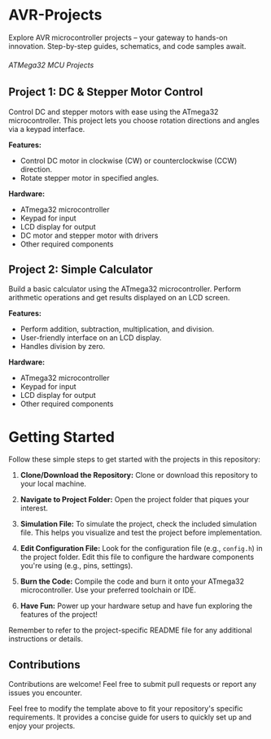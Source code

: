 # AVR-Projects
Explore AVR microcontroller projects – your gateway to hands-on innovation. Step-by-step guides, schematics, and code samples await.
<h6>
  ATMega32 MCU Projects
</h6>

## Project 1: DC & Stepper Motor Control

Control DC and stepper motors with ease using the ATmega32 microcontroller. This project lets you choose rotation directions and angles via a keypad interface.

**Features:**
- Control DC motor in clockwise (CW) or counterclockwise (CCW) direction.
- Rotate stepper motor in specified angles.

**Hardware:**
- ATmega32 microcontroller
- Keypad for input
- LCD display for output
- DC motor and stepper motor with drivers
- Other required components

## Project 2: Simple Calculator

Build a basic calculator using the ATmega32 microcontroller. Perform arithmetic operations and get results displayed on an LCD screen.

**Features:**
- Perform addition, subtraction, multiplication, and division.
- User-friendly interface on an LCD display.
- Handles division by zero.

**Hardware:**
- ATmega32 microcontroller
- Keypad for input
- LCD display for output
- Other required components

# Getting Started

Follow these simple steps to get started with the projects in this repository:

1. **Clone/Download the Repository:**
   Clone or download this repository to your local machine.

2. **Navigate to Project Folder:**
   Open the project folder that piques your interest.

3. **Simulation File:**
   To simulate the project, check the included simulation file. This helps you visualize and test the project before implementation.

4. **Edit Configuration File:**
   Look for the configuration file (e.g., `config.h`) in the project folder. Edit this file to configure the hardware components you're using (e.g., pins, settings).

5. **Burn the Code:**
   Compile the code and burn it onto your ATmega32 microcontroller. Use your preferred toolchain or IDE.

6. **Have Fun:**
   Power up your hardware setup and have fun exploring the features of the project!

Remember to refer to the project-specific README file for any additional instructions or details.

## Contributions

Contributions are welcome! Feel free to submit pull requests or report any issues you encounter.


Feel free to modify the template above to fit your repository's specific requirements. It provides a concise guide for users to quickly set up and enjoy your projects.
